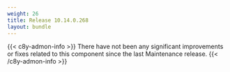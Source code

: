 ```yaml
---
weight: 26
title: Release 10.14.0.268
layout: bundle
---
```


<!--10.14.0.257 - 10.14.0.268-->

{{< c8y-admon-info >}}
There have not been any significant improvements or fixes related to this component since the last Maintenance release.
{{< /c8y-admon-info >}}
